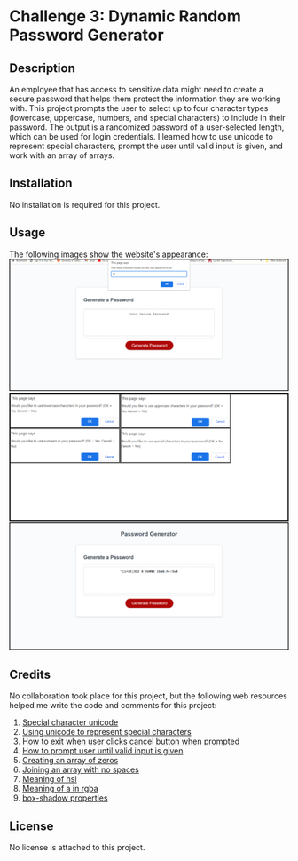 # Challenge 3: Dynamic Random Password Generator

## Description
An employee that has access to sensitive data might need to create a secure password that helps them protect the information they are working with. This project prompts the user to select up to four character types (lowercase, uppercase, numbers, and special characters) to include in their password. The output is a randomized password of a user-selected length, which can be used for login credentials. I learned how to use unicode to represent special characters, prompt the user until valid input is given, and work with an array of arrays.

## Installation
No installation is required for this project.

## Usage
The following images show the website's appearance:
![Character length prompt](Assets/Images/char_length_prompt.png)
![Character type prompts](Assets/Images/char_type_prompts.png)
![Password output](Assets/Images/password_output.png)

## Credits
No collaboration took place for this project, but the following web resources helped me write the code and comments for this project:

1. [Special character unicode](https://owasp.org/www-community/password-special-characters)
2. [Using unicode to represent special characters](https://stackoverflow.com/questions/13093126/insert-unicode-character-into-javascript)
3. [How to exit when user clicks cancel button when prompted](https://stackoverflow.com/questions/12864582/javascript-prompt-cancel-button-to-terminate-the-function)
4. [How to prompt user until valid input is given](https://stackoverflow.com/questions/35044961/loop-that-prompts-user-until-valid-input)
5. [Creating an array of zeros](https://bobbyhadz.com/blog/javascript-create-array-of-zeros)
6. [Joining an array with no spaces](https://developer.mozilla.org/en-US/docs/Web/JavaScript/Reference/Global_Objects/Array/join)
7. [Meaning of hsl](https://www.w3schools.com/colors/colors_hsl.asp)
8. [Meaning of a in rgba](https://www.w3schools.com/css/css3_colors.asp#:~:text=RGBA%20color%20values%20are%20an,and%201.0%20(fully%20opaque))
9. [box-shadow properties](https://developer.mozilla.org/en-US/docs/Web/CSS/box-shadow)

## License
No license is attached to this project.
